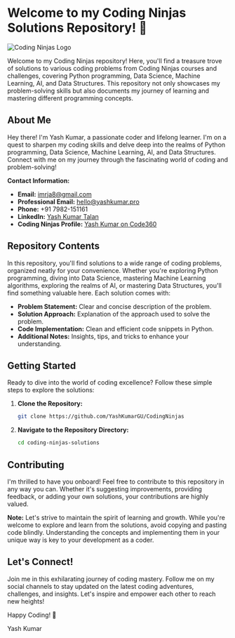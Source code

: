 # Welcome to my Coding Ninjas Solutions Repository! 🚀

![Coding Ninjas Logo](https://encrypted-tbn0.gstatic.com/images?q=tbn:ANd9GcTIa4ONlqMk8Lb2ggnsyBBba9HDdS7bNtT5mOcIRAaJjWnBf5o7xzcMcxYjCFdjEu_izak&usqp=CAU)

Welcome to my Coding Ninjas repository! Here, you'll find a treasure trove of solutions to various coding problems from Coding Ninjas courses and challenges, covering Python programming, Data Science, Machine Learning, AI, and Data Structures. This repository not only showcases my problem-solving skills but also documents my journey of learning and mastering different programming concepts.

## About Me

Hey there! I'm Yash Kumar, a passionate coder and lifelong learner. I'm on a quest to sharpen my coding skills and delve deep into the realms of Python programming, Data Science, Machine Learning, AI, and Data Structures. Connect with me on my journey through the fascinating world of coding and problem-solving!

**Contact Information:**
- **Email:** imrja8@gmail.com
- **Professional Email:** hello@yashkumar.pro
- **Phone:** +91 7982-151161
- **LinkedIn:** [Yash Kumar Talan](https://www.linkedin.com/in/yash-kumar-talan/)
- **Coding Ninjas Profile:** [Yash Kumar on Code360](https://www.naukri.com/code360/profile/YashKumar)

## Repository Contents

In this repository, you'll find solutions to a wide range of coding problems, organized neatly for your convenience. Whether you're exploring Python programming, diving into Data Science, mastering Machine Learning algorithms, exploring the realms of AI, or mastering Data Structures, you'll find something valuable here. Each solution comes with:
- **Problem Statement:** Clear and concise description of the problem.
- **Solution Approach:** Explanation of the approach used to solve the problem.
- **Code Implementation:** Clean and efficient code snippets in Python.
- **Additional Notes:** Insights, tips, and tricks to enhance your understanding.

## Getting Started

Ready to dive into the world of coding excellence? Follow these simple steps to explore the solutions:
1. **Clone the Repository:**
    ```bash
    git clone https://github.com/YashKumarGU/CodingNinjas
    ```
2. **Navigate to the Repository Directory:**
    ```bash
    cd coding-ninjas-solutions
    ```

## Contributing

I'm thrilled to have you onboard! Feel free to contribute to this repository in any way you can. Whether it's suggesting improvements, providing feedback, or adding your own solutions, your contributions are highly valued.

**Note:** Let's strive to maintain the spirit of learning and growth. While you're welcome to explore and learn from the solutions, avoid copying and pasting code blindly. Understanding the concepts and implementing them in your unique way is key to your development as a coder.

## Let's Connect!

Join me in this exhilarating journey of coding mastery. Follow me on my social channels to stay updated on the latest coding adventures, challenges, and insights. Let's inspire and empower each other to reach new heights!

Happy Coding! 🌟

Yash Kumar
